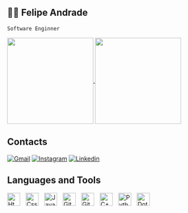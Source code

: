 ## 👨‍💻 Felipe Andrade
`Software Enginner`


<a href="https://github.com/Gaamiwnl">
  <img height=200 align="center" src="https://github-readme-stats.vercel.app/api?username=Gaamiwnl&theme=tokyonight" />
</a>
<a href="https://github.com/Gaamiwnl">
  <img height=200 align="center" src="https://github-readme-stats.vercel.app/api/top-langs?username=Gaamiwnl&layout=compact&langs_count=8&card_width=320&theme=tokyonight" />
</a>

<div>


## Contacts
[![Gmail](https://img.shields.io/badge/Gmail-D14836?style=for-the-badge&logo=gmail&logoColor=white)](mailto:felipegodoidev@gmail.com)
[![Instagram](https://img.shields.io/badge/Instagram-E4405F?style=for-the-badge&logo=instagram&logoColor=white)](https://www.instagram.com/Gaamiwnl)
[![Linkedin](https://img.shields.io/badge/LinkedIn-0077B5?style=for-the-badge&logo=linkedin&logoColor=white)](https://www.linkedin.com/in/[victor-guimarães-942136322/](https://www.linkedin.com/in/felipedeandradegodoi/))

## Languages and Tools
<img align="left" alt="Html" width="30px" style="padding-right:10px;" src="https://cdn.jsdelivr.net/gh/devicons/devicon@latest/icons/html5/html5-original.svg" />
<img align="left" alt="Css" width="30px" style="padding-right:10px;" src="https://cdn.jsdelivr.net/gh/devicons/devicon@latest/icons/css3/css3-original.svg" />
<img align="left" alt="JavaScript" width="30px" style="padding-right:10px;" src="https://cdn.jsdelivr.net/gh/devicons/devicon/icons/javascript/javascript-original.svg"/>
<img align="left" alt="Git" width="30px" style="padding-right:10px;" src="https://cdn.jsdelivr.net/gh/devicons/devicon/icons/git/git-original.svg" />
<img align="left" alt="GitHub" width="30px" style="padding-right:10px;" src="https://cdn.jsdelivr.net/gh/devicons/devicon@latest/icons/github/github-original.svg" />
<img align="left" alt="C++" width="30px" style="padding-right:10px;" src="https://cdn.jsdelivr.net/gh/devicons/devicon@latest/icons/cplusplus/cplusplus-original.svg" />
<img align="left" alt="Python" width="30px" style="padding-right:10px;" src="https://cdn.jsdelivr.net/gh/devicons/devicon/icons/python/python-original.svg"/>
<img align="left" alt="DotNet" width="30px" style="padding-right:10px;" src="https://cdn.jsdelivr.net/gh/devicons/devicon@latest/icons/dot-net/dot-net-original.svg"/>
          
</div>

